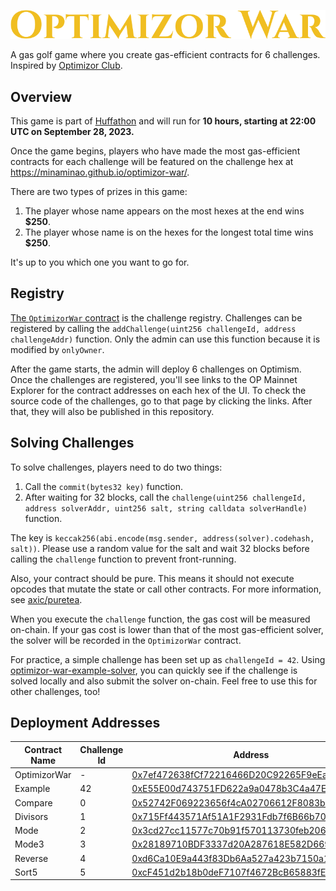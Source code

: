 ![](assets/logo.svg)

A gas golf game where you create gas-efficient contracts for 6 challenges. Inspired by [Optimizor Club](https://github.com/OptimizorClub).

## Overview 

This game is part of [Huffathon](https://huff.sh/hackathon) and will run for **10 hours, starting at 22:00 UTC on September 28, 2023.**

Once the game begins, players who have made the most gas-efficient contracts for each challenge will be featured on the challenge hex at https://minaminao.github.io/optimizor-war/.

There are two types of prizes in this game:

1. The player whose name appears on the most hexes at the end wins **$250**.
2. The player whose name is on the hexes for the longest total time wins **$250**.

It's up to you which one you want to go for.

## Registry

[The `OptimizorWar` contract](src/OptimizorWar.sol) is the challenge registry.
Challenges can be registered by calling the `addChallenge(uint256 challengeId, address challengeAddr)` function.
Only the admin can use this function because it is modified by `onlyOwner`.

After the game starts, the admin will deploy 6 challenges on Optimism.
Once the challenges are registered, you'll see links to the OP Mainnet Explorer for the contract addresses on each hex of the UI.
To check the source code of the challenges, go to that page by clicking the links.
After that, they will also be published in this repository.

## Solving Challenges

To solve challenges, players need to do two things:

1. Call the `commit(bytes32 key)` function.
2. After waiting for 32 blocks, call the `challenge(uint256 challengeId, address solverAddr, uint256 salt, string calldata solverHandle)`  function.

The key is `keccak256(abi.encode(msg.sender, address(solver).codehash, salt))`.
Please use a random value for the salt and wait 32 blocks before calling the `challenge` function to prevent front-running.

Also, your contract should be pure.
This means it should not execute opcodes that mutate the state or call other contracts.
For more information, see [axic/puretea](https://github.com/axic/puretea).

When you execute the `challenge` function, the gas cost will be measured on-chain.
If your gas cost is lower than that of the most gas-efficient solver, the solver will be recorded in the `OptimizorWar` contract.

For practice, a simple challenge has been set up as `challengeId = 42`.
Using [optimizor-war-example-solver](https://github.com/minaminao/optimizor-war-example-solver), you can quickly see if the challenge is solved locally and also submit the solver on-chain.
Feel free to use this for other challenges, too!

## Deployment Addresses

| Contract Name | Challenge Id | Address                                                                                                                          |
| ------------- | ------------ | -------------------------------------------------------------------------------------------------------------------------------- |
| OptimizorWar  | -            | [0x7ef472638fCf72216466D20C92265F9eEac5C716](https://optimistic.etherscan.io/address/0x7ef472638fCf72216466D20C92265F9eEac5C716) |
| Example       | 42           | [0xE55E00d743751FD622a9a0478b3C4a47EF3CD632](https://optimistic.etherscan.io/address/0xe55e00d743751fd622a9a0478b3c4a47ef3cd632) |
| Compare       | 0            | [0x52742F069223656f4cA02706612F8083b201Bd5F](https://optimistic.etherscan.io/address/0x52742F069223656f4cA02706612F8083b201Bd5F) |
| Divisors      | 1            | [0x715Ff443571Af51A1F2931Fdb7f6B66b70aae6d0](https://optimistic.etherscan.io/address/0x715Ff443571Af51A1F2931Fdb7f6B66b70aae6d0) |
| Mode          | 2            | [0x3cd27cc11577c70b91f570113730feb206424ab8](https://optimistic.etherscan.io/address/0x3cd27cc11577c70b91f570113730feb206424ab8) |
| Mode3         | 3            | [0x28189710BDF3337d20A287618E582D66976E37BD](https://optimistic.etherscan.io/address/0x28189710BDF3337d20A287618E582D66976E37BD) |
| Reverse       | 4            | [0xd6Ca10E9a443f83Db6Aa527a423b7150a1Cfc4f5](https://optimistic.etherscan.io/address/0xd6Ca10E9a443f83Db6Aa527a423b7150a1Cfc4f5) |
| Sort5         | 5            | [0xcF451d2b18b0deF7107f4672BcB65883fE71471e](https://optimistic.etherscan.io/address/0xcF451d2b18b0deF7107f4672BcB65883fE71471e) |

